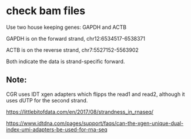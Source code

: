 # check bam files

Use two house keeping genes:  GAPDH and ACTB

GAPDH is on the forward strand, chr12:6534517-6538371

ACTB is on the reverse strand, chr7:5527152-5563902

Both indicate the data is strand-specific forward.

## Note:

CGR uses IDT xgen adapters which flipps the read1 and read2, although it uses dUTP for the second strand.

https://littlebitofdata.com/en/2017/08/strandness_in_rnaseq/

https://www.idtdna.com/pages/support/faqs/can-the-xgen-unique-dual-index-umi-adapters-be-used-for-rna-seq
